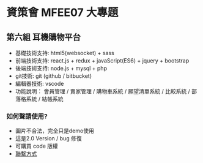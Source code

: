 # 資策會 MFEE07 大專題
## 第六組 耳機購物平台
- 基礎技術支持: html5(websocket) + sass 
- 前端技術支持: react.js + redux + javaScript(ES6) + jquery + bootstrap
- 後端技術支持: node.js + mysql + php 
- git技術: git (github / bitbucket)
- 編輯器技術: vscode
- 功能說明： 會員管理 / 賣家管理 / 購物車系統 / 願望清單系統 / 比較系統 / 部落格系統 / 結帳系統

### 如何聲請使用? ###

* 圖片不合法，完全只是demo使用
* 這是2.0 Version / bug 修復
* 可購買 code 版權
* [聯繫方式](https://treefonts.com/)